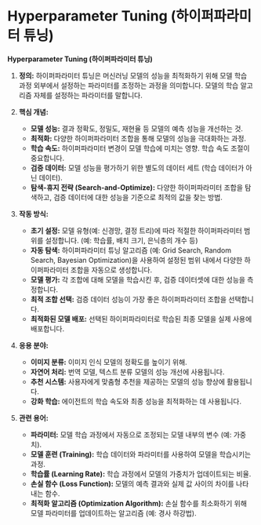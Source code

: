 # Hyperparameter Tuning (하이퍼파라미터 튜닝)

**Hyperparameter Tuning (하이퍼파라미터 튜닝)**

1.  **정의:** 하이퍼파라미터 튜닝은 머신러닝 모델의 성능을 최적화하기 위해 모델 학습 과정 외부에서 설정하는 파라미터를 조정하는 과정을 의미합니다. 모델의 학습 알고리즘 자체를 설정하는 파라미터를 말합니다.

2.  **핵심 개념:**
    *   **모델 성능:**  결과 정확도, 정밀도, 재현율 등 모델의 예측 성능을 개선하는 것.
    *   **최적화:**  다양한 하이퍼파라미터 조합을 통해 모델의 성능을 극대화하는 과정.
    *   **학습 속도:** 하이퍼파라미터 변경이 모델 학습에 미치는 영향. 학습 속도 조절이 중요합니다.
    *   **검증 데이터:** 모델 성능을 평가하기 위한 별도의 데이터 세트 (학습 데이터가 아닌 데이터).
    *   **탐색-휴지 전략 (Search-and-Optimize):** 다양한 하이퍼파라미터 조합을 탐색하고, 검증 데이터에 대한 성능을 기준으로 최적의 값을 찾는 방법.

3.  **작동 방식:**
    *   **초기 설정:** 모델 유형(예: 신경망, 결정 트리)에 따라 적절한 하이퍼파라미터 범위를 설정합니다. (예: 학습률, 배치 크기, 은닉층의 개수 등)
    *   **자동 탐색:**  하이퍼파라미터 튜닝 알고리즘 (예: Grid Search, Random Search, Bayesian Optimization)을 사용하여 설정된 범위 내에서 다양한 하이퍼파라미터 조합을 자동으로 생성합니다.
    *   **모델 평가:** 각 조합에 대해 모델을 학습시킨 후, 검증 데이터셋에 대한 성능을 측정합니다.
    *   **최적 조합 선택:** 검증 데이터 성능이 가장 좋은 하이퍼파라미터 조합을 선택합니다.
    *   **최적화된 모델 배포:** 선택된 하이퍼파라미터로 학습된 최종 모델을 실제 사용에 배포합니다.

4.  **응용 분야:**
    *   **이미지 분류:** 이미지 인식 모델의 정확도를 높이기 위해.
    *   **자연어 처리:** 번역 모델, 텍스트 분류 모델의 성능 개선에 사용됩니다.
    *   **추천 시스템:** 사용자에게 맞춤형 추천을 제공하는 모델의 성능 향상에 활용됩니다.
    *   **강화 학습:**  에이전트의 학습 속도와 최종 성능을 최적화하는 데 사용됩니다.

5.  **관련 용어:**
    *   **파라미터:** 모델 학습 과정에서 자동으로 조정되는 모델 내부의 변수 (예: 가중치).
    *   **모델 훈련 (Training):** 학습 데이터와 파라미터를 사용하여 모델을 학습시키는 과정.
    *   **학습률 (Learning Rate):**  학습 과정에서 모델의 가중치가 업데이트되는 비율.
    *   **손실 함수 (Loss Function):** 모델의 예측 결과와 실제 값 사이의 차이를 나타내는 함수.
    *   **최적화 알고리즘 (Optimization Algorithm):** 손실 함수를 최소화하기 위해 모델 파라미터를 업데이트하는 알고리즘 (예: 경사 하강법).
